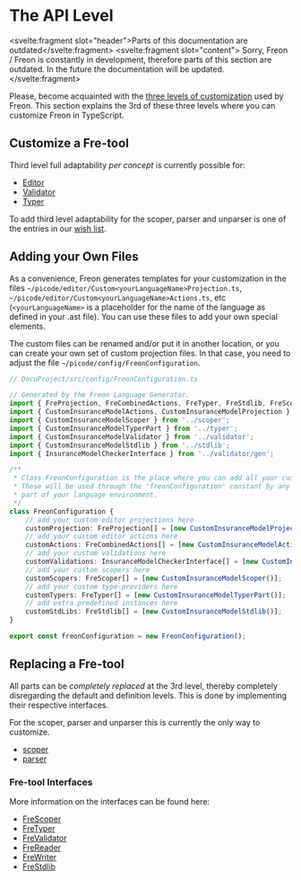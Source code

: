 <script>
    import Note from "$lib/notes/Note.svelte";
</script>

# The API Level

<Note><svelte:fragment slot="header">Parts of this documentation are outdated</svelte:fragment>
<svelte:fragment slot="content">
Sorry, Freon / Freon is constantly in development, therefore parts of this section are outdated.
In the future the documentation will be updated.
</svelte:fragment>
</Note>

Please, become acquainted with the [three levels of customization](/Intro/Three_Levels_of_Customization)
used by Freon.
This section explains the 3rd of these three levels where you can customize Freon in TypeScript.

## Customize a Fre-tool

Third level full adaptability _per concept_ is currently possible for:

- [Editor](/Developing_a_Language/API_Level/Editor_API)
- [Validator](/Developing_a_Language/API_Level/Validator_API)
- [Typer](/Developing_a_Language/API_Level/Typer_API)

To add third level adaptability for the scoper, parser and unparser is one of the
entries in our [wish list](/Intro/Future_Developments).

## Adding your Own Files

As a convenience, Freon generates templates for
your customization in the files `~/picode/editor/Custom<yourLanguageName>Projection.ts`, `~/picode/editor/Custom<yourLanguageName>Actions.ts`, etc
(`<yourLanguageName>` is a placeholder for the name of the language as defined in your .ast file). You can use
these files to add your own special elements.

The custom files can be renamed and/or
put it in another location, or you can create your own set of custom projection files.
In that case, you need to adjust the file `~/picode/config/FreonConfiguration`.

```ts
// DocuProject/src/config/FreonConfiguration.ts

// Generated by the Freon Language Generator.
import { FreProjection, FreCombinedActions, FreTyper, FreStdlib, FreScoper } from '@freon4dsl/core';
import { CustomInsuranceModelActions, CustomInsuranceModelProjection } from '../editor';
import { CustomInsuranceModelScoper } from '../scoper';
import { CustomInsuranceModelTyperPart } from '../typer';
import { CustomInsuranceModelValidator } from '../validator';
import { CustomInsuranceModelStdlib } from '../stdlib';
import { InsuranceModelCheckerInterface } from '../validator/gen';

/**
 * Class FreonConfiguration is the place where you can add all your customisations.
 * These will be used through the 'freonConfiguration' constant by any generated
 * part of your language environment.
 */
class FreonConfiguration {
	// add your custom editor projections here
	customProjection: FreProjection[] = [new CustomInsuranceModelProjection()];
	// add your custom editor actions here
	customActions: FreCombinedActions[] = [new CustomInsuranceModelActions()];
	// add your custom validations here
	customValidations: InsuranceModelCheckerInterface[] = [new CustomInsuranceModelValidator()];
	// add your custom scopers here
	customScopers: FreScoper[] = [new CustomInsuranceModelScoper()];
	// add your custom type-providers here
	customTypers: FreTyper[] = [new CustomInsuranceModelTyperPart()];
	// add extra predefined instances here
	customStdLibs: FreStdlib[] = [new CustomInsuranceModelStdlib()];
}

export const freonConfiguration = new FreonConfiguration();
```

## Replacing a Fre-tool

All parts can be _completely replaced_ at the 3rd level, thereby completely
disregarding the default and definition levels.
This is done by implementing their respective interfaces.

For the scoper, parser and unparser this is currently the only way to customize.

- [scoper](/Developing_a_Language/API_Level/Scoper_API)
- [parser](/Developing_a_Language/API_Level/Reader_API)

### Fre-tool Interfaces

More information on the interfaces can be found here:

- [FreScoper](/Under_the_Hood/The_FreTool_Interfaces/FreScoper_Interface)
- [FreTyper](/Under_the_Hood/The_FreTool_Interfaces/FreTyper_Interface)
- [FreValidator](/Under_the_Hood/The_FreTool_Interfaces/FreValidator_Interface)
- [FreReader](/Under_the_Hood/The_FreTool_Interfaces/FreReader_Interface)
- [FreWriter](/Under_the_Hood/The_FreTool_Interfaces/FreWriter_Interface)
- [FreStdlib](/Under_the_Hood/The_FreTool_Interfaces/FreStandardlib_Interface)
